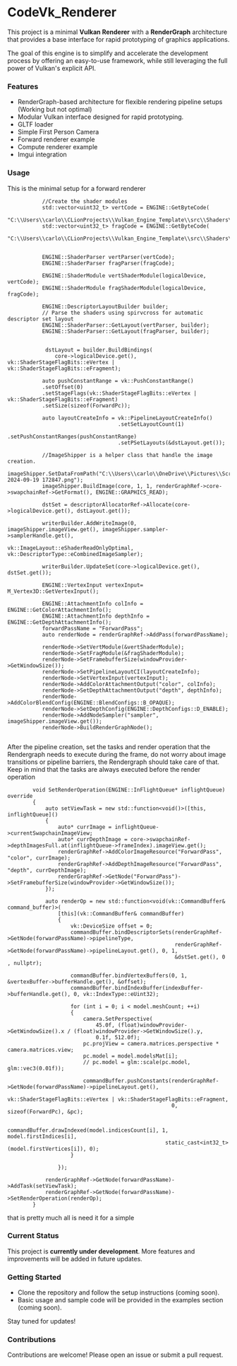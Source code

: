# CodeVk_Renderer


This project is a minimal **Vulkan Renderer** with a **RenderGraph** architecture that provides a base interface for rapid prototyping of graphics applications. 

The goal of this engine is to simplify and accelerate the development process by offering an easy-to-use framework, while still leveraging the full power of Vulkan's explicit API.

### Features
- RenderGraph-based architecture for flexible rendering pipeline setups (Working but not optimal)
- Modular Vulkan interface designed for rapid prototyping.
- GLTF loader
- Simple First Person Camera
- Forward renderer example
- Compute renderer example
- Imgui integration

### Usage
This is the minimal setup for a forward renderer
 ```
            //Create the shader modules
            std::vector<uint32_t> vertCode = ENGINE::GetByteCode(
                    "C:\\Users\\carlo\\CLionProjects\\Vulkan_Engine_Template\\src\\Shaders\\spirv\\Examples\\fSample.vert.spv");
            std::vector<uint32_t> fragCode = ENGINE::GetByteCode(
                    "C:\\Users\\carlo\\CLionProjects\\Vulkan_Engine_Template\\src\\Shaders\\spirv\\Examples\\fSample.frag.spv");
            
            
            ENGINE::ShaderParser vertParser(vertCode);
            ENGINE::ShaderParser fragParser(fragCode);
            
            ENGINE::ShaderModule vertShaderModule(logicalDevice, vertCode);
            ENGINE::ShaderModule fragShaderModule(logicalDevice, fragCode);

            ENGINE::DescriptorLayoutBuilder builder;
            // Parse the shaders using spirvcross for automatic descriptor set layout
            ENGINE::ShaderParser::GetLayout(vertParser, builder);
            ENGINE::ShaderParser::GetLayout(fragParser, builder);
            
            
             dstLayout = builder.BuildBindings(
                core->logicalDevice.get(), vk::ShaderStageFlagBits::eVertex | vk::ShaderStageFlagBits::eFragment);

            auto pushConstantRange = vk::PushConstantRange()
            .setOffset(0)
            .setStageFlags(vk::ShaderStageFlagBits::eVertex | vk::ShaderStageFlagBits::eFragment)
            .setSize(sizeof(ForwardPc));
            
            auto layoutCreateInfo = vk::PipelineLayoutCreateInfo()
                                    .setSetLayoutCount(1)
                                    .setPushConstantRanges(pushConstantRange)    
                                    .setPSetLayouts(&dstLayout.get());

            //ImageShipper is a helper class that handle the image creation.
            imageShipper.SetDataFromPath("C:\\Users\\carlo\\OneDrive\\Pictures\\Screenshots\\Screenshot 2024-09-19 172847.png");
            imageShipper.BuildImage(core, 1, 1, renderGraphRef->core->swapchainRef->GetFormat(), ENGINE::GRAPHICS_READ);

            dstSet = descriptorAllocatorRef->Allocate(core->logicalDevice.get(), dstLayout.get());
      
            writerBuilder.AddWriteImage(0, imageShipper.imageView.get(), imageShipper.sampler->samplerHandle.get(),
                                        vk::ImageLayout::eShaderReadOnlyOptimal, vk::DescriptorType::eCombinedImageSampler);
            
            writerBuilder.UpdateSet(core->logicalDevice.get(), dstSet.get());

            ENGINE::VertexInput vertexInput= M_Vertex3D::GetVertexInput();

            ENGINE::AttachmentInfo colInfo = ENGINE::GetColorAttachmentInfo();
            ENGINE::AttachmentInfo depthInfo = ENGINE::GetDepthAttachmentInfo();
            forwardPassName = "ForwardPass";
            auto renderNode = renderGraphRef->AddPass(forwardPassName);
            
            renderNode->SetVertModule(&vertShaderModule);
            renderNode->SetFragModule(&fragShaderModule);
            renderNode->SetFramebufferSize(windowProvider->GetWindowSize());
            renderNode->SetPipelineLayoutCI(layoutCreateInfo);
            renderNode->SetVertexInput(vertexInput);
            renderNode->AddColorAttachmentOutput("color", colInfo);
            renderNode->SetDepthAttachmentOutput("depth", depthInfo);
            renderNode->AddColorBlendConfig(ENGINE::BlendConfigs::B_OPAQUE);
            renderNode->SetDepthConfig(ENGINE::DepthConfigs::D_ENABLE);
            renderNode->AddNodeSampler("sampler", imageShipper.imageView.get());
            renderNode->BuildRenderGraphNode();
           
```

After the pipeline creation, set the tasks and render operation that the Rendergraph needs to execute during the frame, do not worry about image transitions or pipeline barriers, the Rendergraph should take care of that. Keep in mind that the tasks are always executed before the render operation

```
        void SetRenderOperation(ENGINE::InFlightQueue* inflightQueue) override
        {
            auto setViewTask = new std::function<void()>([this, inflightQueue]()
            {
                auto* currImage = inflightQueue->currentSwapchainImageView;
                auto* currDepthImage = core->swapchainRef->depthImagesFull.at(inflightQueue->frameIndex).imageView.get();
                renderGraphRef->AddColorImageResource("ForwardPass", "color", currImage);
                renderGraphRef->AddDepthImageResource("ForwardPass", "depth", currDepthImage);
                renderGraphRef->GetNode("ForwardPass")->SetFramebufferSize(windowProvider->GetWindowSize());
            });

            auto renderOp = new std::function<void(vk::CommandBuffer& command_buffer)>(
                [this](vk::CommandBuffer& commandBuffer)
                {
                    vk::DeviceSize offset = 0;
                    commandBuffer.bindDescriptorSets(renderGraphRef->GetNode(forwardPassName)->pipelineType,
                                                     renderGraphRef->GetNode(forwardPassName)->pipelineLayout.get(), 0, 1,
                                                     &dstSet.get(), 0 , nullptr);

                    commandBuffer.bindVertexBuffers(0, 1, &vertexBuffer->bufferHandle.get(), &offset);
                    commandBuffer.bindIndexBuffer(indexBuffer->bufferHandle.get(), 0, vk::IndexType::eUint32);
                    
                    for (int i = 0; i < model.meshCount; ++i)
                    {
                        camera.SetPerspective(
                            45.0f, (float)windowProvider->GetWindowSize().x / (float)windowProvider->GetWindowSize().y,
                            0.1f, 512.0f);
                        pc.projView = camera.matrices.perspective * camera.matrices.view;
                        pc.model = model.modelsMat[i];
                        // pc.model = glm::scale(pc.model, glm::vec3(0.01f));
                    
                        commandBuffer.pushConstants(renderGraphRef->GetNode(forwardPassName)->pipelineLayout.get(),
                                                    vk::ShaderStageFlagBits::eVertex | vk::ShaderStageFlagBits::eFragment,
                                                    0, sizeof(ForwardPc), &pc);
                    
                        commandBuffer.drawIndexed(model.indicesCount[i], 1, model.firstIndices[i],
                                                  static_cast<int32_t>(model.firstVertices[i]), 0);
                    }
           
                });
            
            renderGraphRef->GetNode(forwardPassName)->AddTask(setViewTask);
            renderGraphRef->GetNode(forwardPassName)->SetRenderOperation(renderOp);
        }
```

that is pretty much all is need it for a simple 


### Current Status
This project is **currently under development**. More features and improvements will be added in future updates.

### Getting Started
- Clone the repository and follow the setup instructions (coming soon).
- Basic usage and sample code will be provided in the examples section (coming soon).

Stay tuned for updates!

### Contributions
Contributions are welcome! Please open an issue or submit a pull request.


